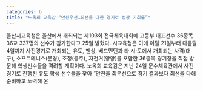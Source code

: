 ```yaml
---
categories: b
title: "노옥희 교육감 “안전우선…최선을 다한 경기로 성장 기회를”"
---
```

울산시교육청은 울산에서 개최되는 제103회 전국체육대회에 고등부 대표선수 36종목 36교 337명의 선수가 참가한다고 25일 밝혔다. 시교육청은 이에 이달 21일부터 다음달 4일까지 사전경기로 개최되는 유도, 펜싱, 배드민턴과 타 시·도에서 개최되는 사격(대구), 소프트테니스(문경), 조정(충주), 자전거(양양)를 포함한 36종목 경기장을 직접 방문해 학생선수들을 격려할 계획이다. 노옥희 교육감은 지난 24일 문수체육관에서 사전경기로 진행된 유도 학생 선수들을 찾아 “안전을 최우선으로 경기 결과보다 최선을 다해 준비하고 노력해 온